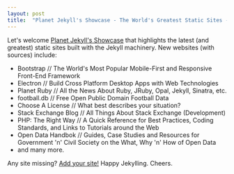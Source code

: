 ```yaml
---
layout: post
title:  "Planet Jekyll's Showcase - The World's Greatest Static Sites - Electron, Bootstrap, Open Data Handbook, And Many More"
---
```


Let's welcome [Planet Jekyll's Showcase](http://planetjekyll.github.io/showcase) that highlights the latest (and greatest)
static sites built with the Jekyll machinery.
New websites (with sources) include:

- Bootstrap // The World's Most Popular Mobile-First and Responsive Front-End Framework
- Electron // Build Cross Platform Desktop Apps with Web Technologies
- Planet Ruby // All the News About Ruby, JRuby, Opal, Jekyll, Sinatra, etc.
- football.db // Free Open Public Domain Football Data
- Choose A License // What best describes your situation?
- Stack Exchange Blog // All Things About Stack Exchange (Development)
- PHP: The Right Way // A Quick Reference for Best Practices, Coding Standards, and Links to Tutorials around the Web
- Open Data Handbok // Guides, Case Studies and Resources for Government 'n' Civil Society on the What, Why 'n' How of Open Data
- and many more.

Any site missing? [Add your site!](https://github.com/planetjekyll/showcase)
Happy Jekylling. Cheers.
